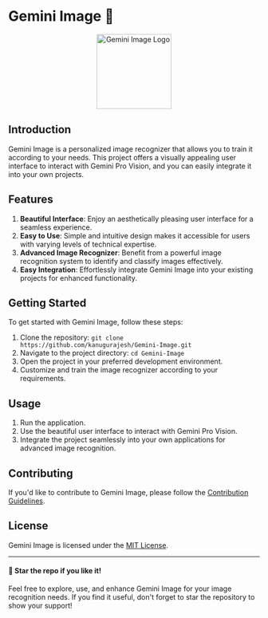 # Gemini Image 🌟

<div align="center">
  <img src="https://github.com/kanugurajesh/Gemini-Image/assets/77529419/b07a3b4d-ba5b-4b6d-bf76-289022723d38" alt="Gemini Image Logo" width=150 height=150>
</div>

## Introduction

Gemini Image is a personalized image recognizer that allows you to train it according to your needs. This project offers a visually appealing user interface to interact with Gemini Pro Vision, and you can easily integrate it into your own projects.

## Features

1. **Beautiful Interface**: Enjoy an aesthetically pleasing user interface for a seamless experience.
2. **Easy to Use**: Simple and intuitive design makes it accessible for users with varying levels of technical expertise.
3. **Advanced Image Recognizer**: Benefit from a powerful image recognition system to identify and classify images effectively.
4. **Easy Integration**: Effortlessly integrate Gemini Image into your existing projects for enhanced functionality.

## Getting Started

To get started with Gemini Image, follow these steps:

1. Clone the repository: `git clone https://github.com/kanugurajesh/Gemini-Image.git`
2. Navigate to the project directory: `cd Gemini-Image`
3. Open the project in your preferred development environment.
4. Customize and train the image recognizer according to your requirements.

## Usage

1. Run the application.
2. Use the beautiful user interface to interact with Gemini Pro Vision.
3. Integrate the project seamlessly into your own applications for advanced image recognition.

## Contributing

If you'd like to contribute to Gemini Image, please follow the [Contribution Guidelines](CONTRIBUTING.md).

## License

Gemini Image is licensed under the [MIT License](LICENSE).

---

#### 🌟 Star the repo if you like it!

Feel free to explore, use, and enhance Gemini Image for your image recognition needs. If you find it useful, don't forget to star the repository to show your support!
